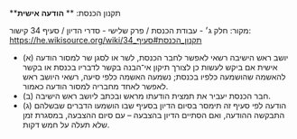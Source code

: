 **תקנון הכנסת: **
**הודעה אישית**

מקור: חלק ג׳ - עבודת הכנסת / פרק שלישי - סדרי הדיון / סעיף 34
קישור: https://he.wikisource.org/wiki/תקנון_הכנסת#סעיף_34

 * (א) יושב ראש הישיבה רשאי לאפשר לחבר הכנסת, לשר או לסגן שר למסור הודעה אישית אם ביקש לעשות כן לצורך תיקון אי־הבנה בקשר לדבריו בכנסת או בקשר להאשמה שהושמעה כלפיו בכנסת; נשמעה האשמה כלפי סיעה, רשאי היושב ראש לאפשר לאחד מחבריה למסור הודעה כאמור.
 * (ב) חבר הכנסת יעביר את תמצית הודעתו מראש ובכתב ליושב ראש הישיבה.
 * (ג) הודעה לפי סעיף זה תימסר בסיום הדיון בסעיף שבו הושמעו הדברים שבשלהם התבקשה ההודעה, ואם הסתיים הדיון בהצבעה – עם סיום ההצבעה, במסגרת זמן שלא תעלה על חמש דקות.